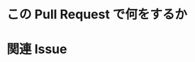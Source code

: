 # この Pull Request で何をするか
<!-- ここに今回の変更内容を簡潔に記載してください -->

# 関連 Issue
<!-- Issue と自動紐付けしたい場合は以下のように表記すると良いです -->
<!-- Fixes #<issue番号> -->
<!-- 紐付けのみで Issue を自動的に閉じたくない場合は、"References #<issue番号>" を使用してください -->
